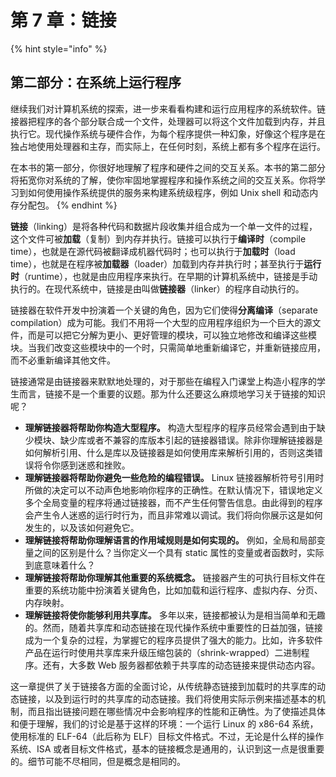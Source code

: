 # 第 7 章：链接

{% hint style="info" %}
## 第二部分：在系统上运行程序

继续我们对计算机系统的探索，进一步来看看构建和运行应用程序的系统软件。链接器把程序的各个部分联合成一个文件，处理器可以将这个文件加载到内存，并且执行它。现代操作系统与硬件合作，为每个程序提供一种幻象，好像这个程序是在独占地使用处理器和主存，而实际上，在任何时刻，系统上都有多个程序在运行。

在本书的第一部分，你很好地理解了程序和硬件之间的交互关系。本书的第二部分将拓宽你对系统的了解，使你牢固地掌握程序和操作系统之间的交互关系。你将学习到如何使用操作系统提供的服务来构建系统级程序，例如 Unix shell 和动态内存分配包。
{% endhint %}

**链接**（linking）是将各种代码和数据片段收集并组合成为一个单一文件的过程，这个文件可被**加载**（复制）到内存并执行。链接可以执行于**编译时**（compile time），也就是在源代码被翻译成机器代码时；也可以执行于**加载时**（load time），也就是在程序被**加载器**（loader）加载到内存并执行时；甚至执行于**运行时**（runtime），也就是由应用程序来执行。在早期的计算机系统中，链接是手动执行的。在现代系统中，链接是由叫做**链接器**（linker）的程序自动执行的。

链接器在软件开发中扮演着一个关键的角色，因为它们使得**分离编译**（separate compilation）成为可能。我们不用将一个大型的应用程序组织为一个巨大的源文件，而是可以把它分解为更小、更好管理的模块，可以独立地修改和编译这些模块。当我们改变这些模块中的一个时，只需简单地重新编译它，并重新链接应用，而不必重新编译其他文件。

链接通常是由链接器来默默地处理的，对于那些在编程入门课堂上构造小程序的学生而言，链接不是一个重要的议题。那为什么还要这么麻烦地学习关于链接的知识呢？ 

* **理解链接器将帮助你构造大型程序。** 构造大型程序的程序员经常会遇到由于缺少模块、缺少库或者不兼容的库版本引起的链接器错误。除非你理解链接器是如何解析引用、什么是库以及链接器是如何使用库来解析引用的，否则这类错误将令你感到迷惑和挫败。
* **理解链接器将帮助你避免一些危险的编程错误。** Linux 链接器解析符号引用时所做的决定可以不动声色地影响你程序的正确性。在默认情况下，错误地定义多个全局变量的程序将通过链接器，而不产生任何警告信息。由此得到的程序会产生令人迷惑的运行时行为，而且非常难以调试。我们将向你展示这是如何发生的，以及该如何避免它。
* **理解链接将帮助你理解语言的作用域规则是如何实现的。** 例如，全局和局部变量之间的区别是什么？当你定义一个具有 static 属性的变量或者函数时，实际到底意味着什么？
* **理解链接将帮助你理解其他重要的系统概念。** 链接器产生的可执行目标文件在重要的系统功能中扮演着关键角色，比如加载和运行程序、虚拟内存、分页、内存映射。
* **理解链接将使你能够利用共享库。** 多年以来，链接都被认为是相当简单和无趣的。然而，随着共享库和动态链接在现代操作系统中重要性的日益加强，链接成为一个复杂的过程，为掌握它的程序员提供了强大的能力。比如，许多软件产品在运行时使用共享库来升级压缩包装的（shrink-wrapped）二进制程序。还有，大多数 Web 服务器都依赖于共享库的动态链接来提供动态内容。

这一章提供了关于链接各方面的全面讨论，从传统静态链接到加载时的共享库的动态链接，以及到运行时的共享库的动态链接。我们将使用实际示例来描述基本的机制，而且指出链接问题在哪些情况中会影响程序的性能和正确性。为了使描述具体和便于理解，我们的讨论是基于这样的环境：一个运行 Linux 的 x86-64 系统，使用标准的 ELF-64（此后称为 ELF）目标文件格式。不过，无论是什么样的操作系统、ISA 或者目标文件格式，基本的链接概念是通用的，认识到这一点是很重要的。细节可能不尽相同，但是概念是相同的。

